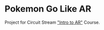 # Pokemon Go Like AR
 Project for Circuit Stream ["Intro to AR"](https://circuitstream.com/intro-to-ar/) Course.
